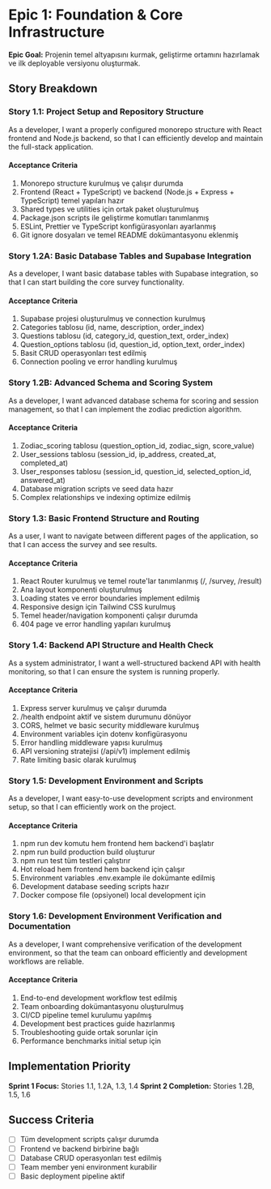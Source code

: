 # Epic 1: Foundation & Core Infrastructure

**Epic Goal:** Projenin temel altyapısını kurmak, geliştirme ortamını hazırlamak
ve ilk deployable versiyonu oluşturmak.

## Story Breakdown

### Story 1.1: Project Setup and Repository Structure

As a developer, I want a properly configured monorepo structure with React
frontend and Node.js backend, so that I can efficiently develop and maintain the
full-stack application.

#### Acceptance Criteria

1. Monorepo structure kurulmuş ve çalışır durumda
2. Frontend (React + TypeScript) ve backend (Node.js + Express + TypeScript)
   temel yapıları hazır
3. Shared types ve utilities için ortak paket oluşturulmuş
4. Package.json scripts ile geliştirme komutları tanımlanmış
5. ESLint, Prettier ve TypeScript konfigürasyonları ayarlanmış
6. Git ignore dosyaları ve temel README dokümantasyonu eklenmiş

### Story 1.2A: Basic Database Tables and Supabase Integration

As a developer, I want basic database tables with Supabase integration, so that
I can start building the core survey functionality.

#### Acceptance Criteria

1. Supabase projesi oluşturulmuş ve connection kurulmuş
2. Categories tablosu (id, name, description, order_index)
3. Questions tablosu (id, category_id, question_text, order_index)
4. Question_options tablosu (id, question_id, option_text, order_index)
5. Basit CRUD operasyonları test edilmiş
6. Connection pooling ve error handling kurulmuş

### Story 1.2B: Advanced Schema and Scoring System

As a developer, I want advanced database schema for scoring and session
management, so that I can implement the zodiac prediction algorithm.

#### Acceptance Criteria

1. Zodiac_scoring tablosu (question_option_id, zodiac_sign, score_value)
2. User_sessions tablosu (session_id, ip_address, created_at, completed_at)
3. User_responses tablosu (session_id, question_id, selected_option_id,
   answered_at)
4. Database migration scripts ve seed data hazır
5. Complex relationships ve indexing optimize edilmiş

### Story 1.3: Basic Frontend Structure and Routing

As a user, I want to navigate between different pages of the application, so
that I can access the survey and see results.

#### Acceptance Criteria

1. React Router kurulmuş ve temel route'lar tanımlanmış (/, /survey, /result)
2. Ana layout komponenti oluşturulmuş
3. Loading states ve error boundaries implement edilmiş
4. Responsive design için Tailwind CSS kurulmuş
5. Temel header/navigation komponenti çalışır durumda
6. 404 page ve error handling yapıları kurulmuş

### Story 1.4: Backend API Structure and Health Check

As a system administrator, I want a well-structured backend API with health
monitoring, so that I can ensure the system is running properly.

#### Acceptance Criteria

1. Express server kurulmuş ve çalışır durumda
2. /health endpoint aktif ve sistem durumunu dönüyor
3. CORS, helmet ve basic security middleware kurulmuş
4. Environment variables için dotenv konfigürasyonu
5. Error handling middleware yapısı kurulmuş
6. API versioning stratejisi (/api/v1) implement edilmiş
7. Rate limiting basic olarak kurulmuş

### Story 1.5: Development Environment and Scripts

As a developer, I want easy-to-use development scripts and environment setup, so
that I can efficiently work on the project.

#### Acceptance Criteria

1. npm run dev komutu hem frontend hem backend'i başlatır
2. npm run build production build oluşturur
3. npm run test tüm testleri çalıştırır
4. Hot reload hem frontend hem backend için çalışır
5. Environment variables .env.example ile dokümante edilmiş
6. Development database seeding scripts hazır
7. Docker compose file (opsiyonel) local development için

### Story 1.6: Development Environment Verification and Documentation

As a developer, I want comprehensive verification of the development
environment, so that the team can onboard efficiently and development workflows
are reliable.

#### Acceptance Criteria

1. End-to-end development workflow test edilmiş
2. Team onboarding dokümantasyonu oluşturulmuş
3. CI/CD pipeline temel kurulumu yapılmış
4. Development best practices guide hazırlanmış
5. Troubleshooting guide ortak sorunlar için
6. Performance benchmarks initial setup için

## Implementation Priority

**Sprint 1 Focus:** Stories 1.1, 1.2A, 1.3, 1.4 **Sprint 2 Completion:** Stories
1.2B, 1.5, 1.6

## Success Criteria

- [ ] Tüm development scripts çalışır durumda
- [ ] Frontend ve backend birbirine bağlı
- [ ] Database CRUD operasyonları test edilmiş
- [ ] Team member yeni environment kurabilir
- [ ] Basic deployment pipeline aktif
